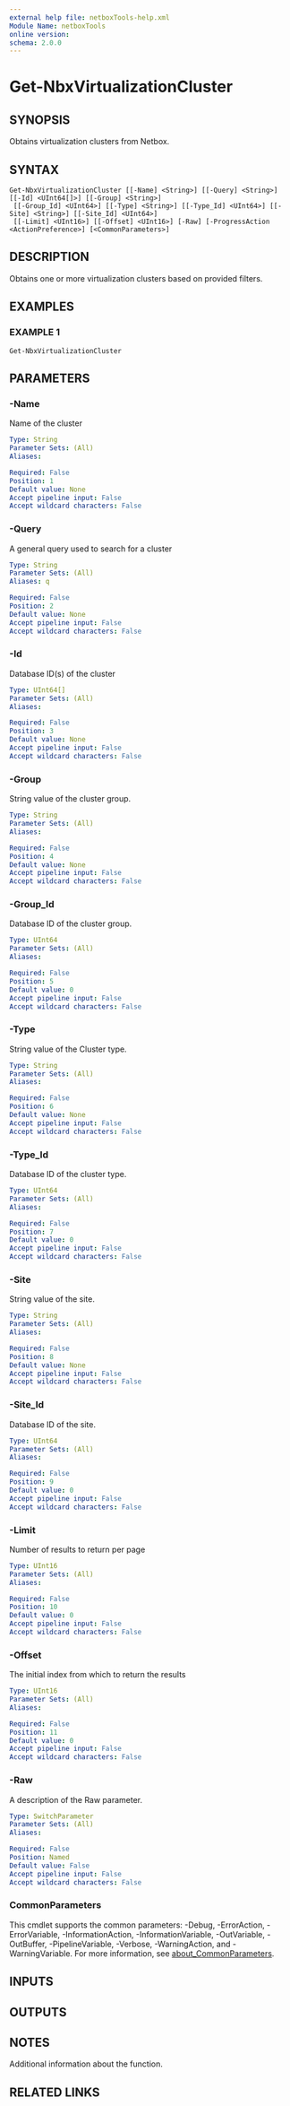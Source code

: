 ```yaml
---
external help file: netboxTools-help.xml
Module Name: netboxTools
online version:
schema: 2.0.0
---
```


# Get-NbxVirtualizationCluster

## SYNOPSIS
Obtains virtualization clusters from Netbox.

## SYNTAX

```
Get-NbxVirtualizationCluster [[-Name] <String>] [[-Query] <String>] [[-Id] <UInt64[]>] [[-Group] <String>]
 [[-Group_Id] <UInt64>] [[-Type] <String>] [[-Type_Id] <UInt64>] [[-Site] <String>] [[-Site_Id] <UInt64>]
 [[-Limit] <UInt16>] [[-Offset] <UInt16>] [-Raw] [-ProgressAction <ActionPreference>] [<CommonParameters>]
```

## DESCRIPTION
Obtains one or more virtualization clusters based on provided filters.

## EXAMPLES

### EXAMPLE 1
```
Get-NbxVirtualizationCluster
```

## PARAMETERS

### -Name
Name of the cluster

```yaml
Type: String
Parameter Sets: (All)
Aliases:

Required: False
Position: 1
Default value: None
Accept pipeline input: False
Accept wildcard characters: False
```

### -Query
A general query used to search for a cluster

```yaml
Type: String
Parameter Sets: (All)
Aliases: q

Required: False
Position: 2
Default value: None
Accept pipeline input: False
Accept wildcard characters: False
```

### -Id
Database ID(s) of the cluster

```yaml
Type: UInt64[]
Parameter Sets: (All)
Aliases:

Required: False
Position: 3
Default value: None
Accept pipeline input: False
Accept wildcard characters: False
```

### -Group
String value of the cluster group.

```yaml
Type: String
Parameter Sets: (All)
Aliases:

Required: False
Position: 4
Default value: None
Accept pipeline input: False
Accept wildcard characters: False
```

### -Group_Id
Database ID of the cluster group.

```yaml
Type: UInt64
Parameter Sets: (All)
Aliases:

Required: False
Position: 5
Default value: 0
Accept pipeline input: False
Accept wildcard characters: False
```

### -Type
String value of the Cluster type.

```yaml
Type: String
Parameter Sets: (All)
Aliases:

Required: False
Position: 6
Default value: None
Accept pipeline input: False
Accept wildcard characters: False
```

### -Type_Id
Database ID of the cluster type.

```yaml
Type: UInt64
Parameter Sets: (All)
Aliases:

Required: False
Position: 7
Default value: 0
Accept pipeline input: False
Accept wildcard characters: False
```

### -Site
String value of the site.

```yaml
Type: String
Parameter Sets: (All)
Aliases:

Required: False
Position: 8
Default value: None
Accept pipeline input: False
Accept wildcard characters: False
```

### -Site_Id
Database ID of the site.

```yaml
Type: UInt64
Parameter Sets: (All)
Aliases:

Required: False
Position: 9
Default value: 0
Accept pipeline input: False
Accept wildcard characters: False
```

### -Limit
Number of results to return per page

```yaml
Type: UInt16
Parameter Sets: (All)
Aliases:

Required: False
Position: 10
Default value: 0
Accept pipeline input: False
Accept wildcard characters: False
```

### -Offset
The initial index from which to return the results

```yaml
Type: UInt16
Parameter Sets: (All)
Aliases:

Required: False
Position: 11
Default value: 0
Accept pipeline input: False
Accept wildcard characters: False
```

### -Raw
A description of the Raw parameter.

```yaml
Type: SwitchParameter
Parameter Sets: (All)
Aliases:

Required: False
Position: Named
Default value: False
Accept pipeline input: False
Accept wildcard characters: False
```



### CommonParameters
This cmdlet supports the common parameters: -Debug, -ErrorAction, -ErrorVariable, -InformationAction, -InformationVariable, -OutVariable, -OutBuffer, -PipelineVariable, -Verbose, -WarningAction, and -WarningVariable. For more information, see [about_CommonParameters](http://go.microsoft.com/fwlink/?LinkID=113216).

## INPUTS

## OUTPUTS

## NOTES
Additional information about the function.

## RELATED LINKS
